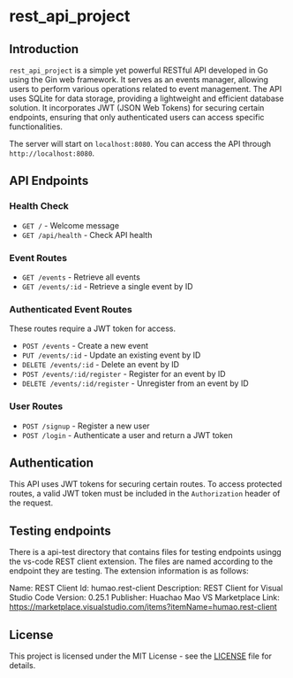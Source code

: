# rest_api_project

## Introduction

`rest_api_project` is a simple yet powerful RESTful API developed in Go using the Gin web framework. It serves as an events manager, allowing users to perform various operations related to event management. The API uses SQLite for data storage, providing a lightweight and efficient database solution. It incorporates JWT (JSON Web Tokens) for securing certain endpoints, ensuring that only authenticated users can access specific functionalities.

The server will start on `localhost:8080`. You can access the API through `http://localhost:8080`.

## API Endpoints

### Health Check

- `GET /` - Welcome message
- `GET /api/health` - Check API health

### Event Routes

- `GET /events` - Retrieve all events
- `GET /events/:id` - Retrieve a single event by ID

### Authenticated Event Routes

These routes require a JWT token for access.

- `POST /events` - Create a new event
- `PUT /events/:id` - Update an existing event by ID
- `DELETE /events/:id` - Delete an event by ID
- `POST /events/:id/register` - Register for an event by ID
- `DELETE /events/:id/register` - Unregister from an event by ID

### User Routes

- `POST /signup` - Register a new user
- `POST /login` - Authenticate a user and return a JWT token

## Authentication

This API uses JWT tokens for securing certain routes. To access protected routes, a valid JWT token must be included in the `Authorization` header of the request.

## Testing endpoints

There is a api-test directory that contains files for testing endpoints usingg the vs-code REST client extension. The files are named according to the endpoint they are testing. The extension information is as follows:

Name: REST Client
Id: humao.rest-client
Description: REST Client for Visual Studio Code
Version: 0.25.1
Publisher: Huachao Mao
VS Marketplace Link: https://marketplace.visualstudio.com/items?itemName=humao.rest-client

## License

This project is licensed under the MIT License - see the [LICENSE](LICENSE) file for details.
